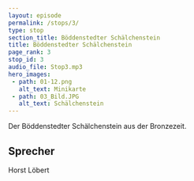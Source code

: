 ```yaml
---
layout: episode
permalink: /stops/3/
type: stop
section_title: Böddenstedter Schälchenstein
title: Böddenstedter Schälchenstein
page_rank: 3
stop_id: 3
audio_file: Stop3.mp3
hero_images:
 - path: 01-12.png
   alt_text: Minikarte
 - path: 03_Bild.JPG
   alt_text: Schälchenstein
---
```

Der Böddenstedter Schälchenstein aus der Bronzezeit.

## Sprecher
Horst Löbert
